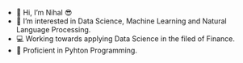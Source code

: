 - 👋 Hi, I’m Nihal 😎
- 👀 I’m interested in Data Science, Machine Learning and Natural Language Processing.
- 💻 Working towards applying Data Science in the filed of Finance.
- 🐍 Proficient in Pyhton Programming.


<!---
Nihal-Git/Nihal-Git is a ✨ special ✨ repository because its `README.md` (this file) appears on your GitHub profile.
You can click the Preview link to take a look at your changes.
--->
